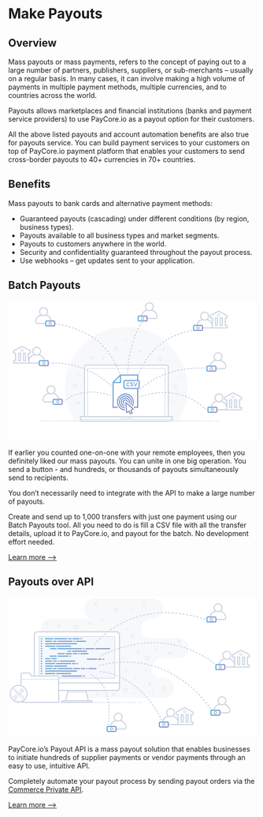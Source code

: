 # Make Payouts

## Overview

Mass payouts or mass payments, refers to the concept of paying out to a large number of partners, publishers, suppliers, or sub-merchants – usually on a regular basis. In many cases, it can involve making a high volume of payments in multiple payment methods, multiple currencies, and to countries across the world.

Payouts allows marketplaces and financial institutions (banks and payment service providers) to use PayCore.io as a payout option for their customers.

All the above listed payouts and account automation benefits are also true for payouts service. You can build payment services to your customers on top of PayCore.io payment platform that enables your customers to send cross-border payouts to 40+ currencies in 70+ countries.

## Benefits

Mass payouts to bank cards and alternative payment methods:

-   Guaranteed payouts (cascading) under different conditions (by region, business types).
-   Payouts available to all business types and market segments.
-   Payouts to customers anywhere in the world.
-   Security and confidentiality guaranteed throughout the payout process.
-   Use webhooks – get updates sent to your application.

## Batch Payouts

![Mass payouts](images/masspay-csv.svg)

If earlier you counted one-on-one with your remote employees, then you definitely liked our mass payouts. You can unite in one big operation. You send a button - and hundreds, or thousands of payouts simultaneously send to recipients.

You don’t necessarily need to integrate with the API to make a large number of payouts.

Create and send up to 1,000 transfers with just one payment using our Batch Payouts tool. All you need to do is fill a CSV file with all the transfer details, upload it to PayCore.io, and payout for the batch. No development effort needed.

[Learn more -->](/products/batch-payouts/)

## Payouts over API

![Mass payouts](images/masspay-api.svg)

PayCore.io’s Payout API is a mass payout solution that enables businesses to initiate hundreds of supplier payments or vendor payments through an easy to use, intuitive API.

Completely automate your payout process by sending payout orders via the [Commerce Private API](/integration/api-references/#commerce-private-api).

[Learn more -->](/integration/api-references/)